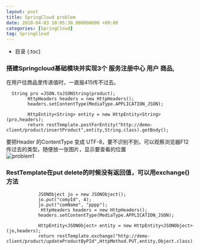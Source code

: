 ```yaml
---
layout: post
title: SpringCloud problem
date: 2018-04-03 10:05:30.000000000 +09:00
categories: [SpringCloud]
tag: SpringCloud
---
```

* 目录
{:toc}
### 搭建Springcloud基础模块并实现3个  服务注册中心     用户    商品,
在用户往商品里传递值时，一直报415传不过去。
```
  String pro =JSON.toJSONString(product);
	    HttpHeaders headers = new HttpHeaders();
	    headers.setContentType(MediaType.APPLICATION_JSON);

	    HttpEntity<String> entity = new HttpEntity<String>(pro,headers);
	    return restTemplate.postForEntity("http://demo-client/product/insertProduct",entity,String.class).getBody();
```
要把Header 的ContentType 变成 UTF-8，要不识别不到，可以观察浏览器F12传过去的类型。随便放一张图片，显示要查看的位置<br>
![problem1](http://p6b2ow781.bkt.clouddn.com/problem1.png)
### RestTemplate在put  delete的时候没有返回值，可以用exchange()方法
```
            JSONObject jo = new JSONObject();
	    	jo.put("comyId", 4);
	    	jo.put("comName", "pppp");
	    	 HttpHeaders headers = new HttpHeaders();
	 	    headers.setContentType(MediaType.APPLICATION_JSON);

	 	    HttpEntity<JSONObject> entity = new HttpEntity<JSONObject>(jo,headers);
	    	return restTemplate.exchange("http://demo-client/product/updateProductByPId",HttpMethod.PUT,entity,Object.class);
```